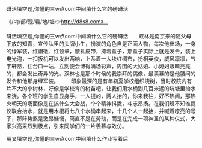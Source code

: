 礴活填空题,你懂的三w点com中间填什么它的磅礴活

《/内/部/观/看/地/址👉http://d8s8.com》--

礴活填空题,你懂的三w点com中间填什么它的磅礴活　　双林是南京来的随父母下放的知青，宣传队里的头牌小生，扮演的角色自是正面人物，每次他出场，一身的绿军装，红帽徽、红领章，腰扎皮带，挎着盒子，那盒子实际上就是发令，装上电光泡，一扣扳机可以发出两响，上系着一大块红绸布，扮相英俊，威风凛凛，气宇轩昂，往台口一站，立刻便会博得满场彩声，周围的大姑娘、小媳妇眼睛亮亮的，都会发出奇异的光。双林也是那个时候的我崇拜的偶像，最羡慕的是他腰间的发令和他那身绿军装。
　　印象最深的是有年初夏学校组织浇树，当时校院内有片不大的小树林，好像是学校育的树苗吧，让我们用水桶到几百米远的坑塘里抬水来浇。各个班的学生自显身手，一人提的，两人抬的，你来我往，好不热闹，那热火朝天的场面像是在搞什么大会战，个个精神抖擞，斗志昂扬。在我们班不知谁提议联合抬水，就是用木棍将七八个水桶串起来，十几个人一起抬，并喊着嘹亮的号子，那阵势煞是激昂慷慨，简直不是在劳动，而是在完成一项神圣的某种仪式，大家兴高采烈到极点，引来同学们的一片羡慕与效仿。





用又填空题,你懂的三w点com中间填什么作业写着后
